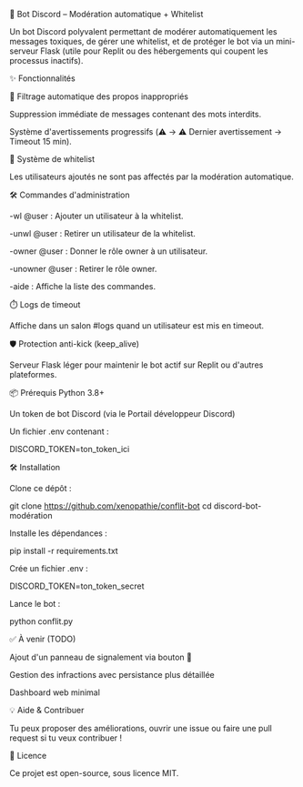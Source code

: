 🤖 Bot Discord – Modération automatique + Whitelist

Un bot Discord polyvalent permettant de modérer automatiquement les messages toxiques, de gérer une whitelist, et de protéger le bot via un mini-serveur Flask (utile pour Replit ou des hébergements qui coupent les processus inactifs).

✨ Fonctionnalités

🔞 Filtrage automatique des propos inappropriés

Suppression immédiate de messages contenant des mots interdits.

Système d'avertissements progressifs (⚠️ → ⚠️ Dernier avertissement → Timeout 15 min).

👑 Système de whitelist

Les utilisateurs ajoutés ne sont pas affectés par la modération automatique.

🛠️ Commandes d'administration

-wl @user : Ajouter un utilisateur à la whitelist.

-unwl @user : Retirer un utilisateur de la whitelist.

-owner @user : Donner le rôle owner à un utilisateur.

-unowner @user : Retirer le rôle owner.

-aide : Affiche la liste des commandes.

⏱️ Logs de timeout

Affiche dans un salon #logs quand un utilisateur est mis en timeout.

🛡️ Protection anti-kick (keep_alive)

Serveur Flask léger pour maintenir le bot actif sur Replit ou d'autres plateformes.

📦 Prérequis
Python 3.8+

Un token de bot Discord (via le Portail développeur Discord)

Un fichier .env contenant :

DISCORD_TOKEN=ton_token_ici

🛠️ Installation

Clone ce dépôt :

git clone https://github.com/xenopathie/conflit-bot
cd discord-bot-modération

Installe les dépendances :

pip install -r requirements.txt

Crée un fichier .env :

DISCORD_TOKEN=ton_token_secret

Lance le bot :

python conflit.py

✅ À venir (TODO)

Ajout d'un panneau de signalement via bouton 🚨

Gestion des infractions avec persistance plus détaillée

Dashboard web minimal

💡 Aide & Contribuer

Tu peux proposer des améliorations, ouvrir une issue ou faire une pull request si tu veux contribuer !

📄 Licence

Ce projet est open-source, sous licence MIT.
